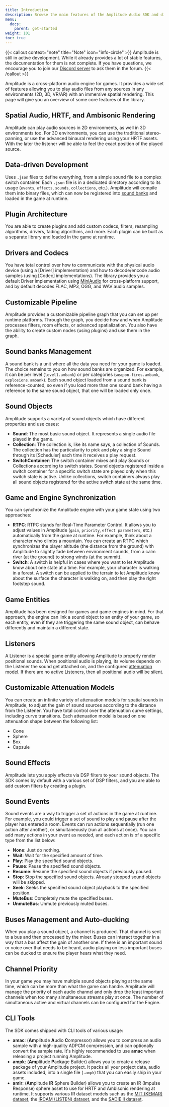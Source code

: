 ```yaml
---
title: Introduction
description: Browse the main features of the Amplitude Audio SDK and discover why this open-source library will be useful for your next game.
menu:
  docs:
    parent: get-started
weight: 101
toc: true
---
```


{{< callout context="note" title="Note" icon="info-circle" >}}
Amplitude is still in active development. While it already provides a lot of stable features, the documentation for them is not complete. If you have questions, we encourage you to join our [Discord server](https://discord.gg/QR2uBpzJ5f) to ask them in the forum.
{{< /callout >}}

Amplitude is a cross-platform audio engine for games. It provides a wide set of features allowing you to play audio files from any sources in any environments (2D, 3D, VR/AR) with an immersive spatial rendering. This page will give you an overview of some core features of the library.

## Spatial Audio, HRTF, and Ambisonic Rendering

Amplitude can play audio sources in 2D environments, as well in 3D environments too. For 3D environments, you can use the traditional stereo-panning, or use the advanced binaural rendering using your HRTF assets. With the later the listener will be able to feel the exact position of the played source.

## Data-driven Development

Uses `.json` files to define everything, from a simple sound file to a complex switch container. Each `.json` file is in a dedicated directory according to its usage (`events`, `effects`, `sounds`, `collections`, etc.). Amplitude will compile them into binary files, which can now be registered into [sound banks](#soundbanks-management) and loaded in the game at runtime.

## Plugin Architecture

You are able to create plugins and add custom codecs, filters, resampling algorithms, drivers, fading algorithms, and more. Each plugin can be built as a separate library and loaded in the game at runtime.

## Drivers and Codecs

You have total control over how to communicate with the physical audio device (using a [Driver] implementation) and how to decode/encode audio samples (using [Codec] implementations). The library provides you a default Driver implementation using [MiniAudio](http://miniaud.io) for cross-platform support, and by default decodes FLAC, MP3, OGG, and WAV audio samples.

## Customizable Pipeline

Amplitude provides a customizable pipeline graph that you can set up per runtime platforms. Through the graph, you decide how and when Amplitude processes filters, room effects, or advanced spatialization. You also have the ability to create custom nodes (using plugins) and use them in the graph.

## Sound banks Management

A sound bank is a unit where all the data you need for your game is loaded. The choice remains to you on how sound banks are organized. For example, it can be per level (`level1.ambank`) or per categories (`weapon-fires.ambank`, `explosions.ambank`). Each sound object loaded from a sound bank is reference-counted, so even if you load more than one sound bank having a reference to the same sound object, that one will be loaded only once.

## Sound Objects

Amplitude supports a variety of sound objects which have different properties and use cases:
- **Sound**: The most basic sound object. It represents a single audio file played in the game.
- **Collection**: The collection is, like its name says, a collection of Sounds. The collection has the particularity to pick and play a single Sound through its [Scheduler] each time it receives a play request.
- **SwitchContainer**: The switch container mixes and play Sounds or Collections according to switch states. Sound objects registered inside a switch container for a specific switch state are played only when this switch state is active. Unlike collections, switch containers always play all sound objects registered for the active switch state at the same time.

## Game and Engine Synchronization

You can synchronize the Amplitude engine with your game state using two approaches:
- **RTPC**: RTPC stands for Real-Time Parameter Control. It allows you to adjust values in Amplitude (`gain`, `priority`, `effect parameters`, etc.) automatically from the game at runtime. For example, think about a character who climbs a mountain. You can create an RTPC which synchronizes the player altitude (the distance from the ground) with Amplitude to slightly fade between environment sounds, from a calm river (at the ground) to strong winds (at the summit).
- **Switch**: A switch is helpful in cases where you want to let Amplitude know about one state at a time. For example, your character is walking in a forest. A switch can be applied to the terrain to let Amplitude know about the surface the character is walking on, and then play the right footstep sound.

## Game Entities

Amplitude has been designed for games and game engines in mind. For that approach, the engine can link a sound object to an entity of your game, so each entity, even if they are triggering the same sound object, can behave differently and maintain a different state.

## Listeners

A Listener is a special game entity allowing Amplitude to properly render positional sounds. When positional audio is playing, its volume depends on the Listener the sound get attached on, and the configured [attenuation model](#customizable-attenuation-models). If there are no active Listeners, then all positional audio will be silent.

## Customizable Attenuation Models

You can create an infinite variety of attenuation models for spatial sounds in Amplitude, to adjust the gain of sound sources according to the distance from the Listener. You have total control over the attenuation curve settings, including curve transitions. Each attenuation model is based on one attenuation shape between the following list:
- Cone
- Sphere
- Box
- Capsule

## Sound Effects

Amplitude lets you apply effects via DSP filters to your sound objects. The SDK comes by default with a various set of DSP filters, and you are able to add custom filters by creating a plugin.

## Sound Events

Sound events are a way to trigger a set of actions in the game at runtime. For example, you could trigger a set of sound to play and pause after the player has entered a room. Events can run actions sequentially (run one action after another), or simultaneously (run all actions at once). You can add many actions in your event as needed, and each action is of a specific type from the list below:
- **None**: Just do nothing.
- **Wait**: Wait for the specified amount of time.
- **Play**: Play the specified sound objects.
- **Pause**: Pause the specified sound objects.
- **Resume**: Resume the specified sound objects if previously paused.
- **Stop**: Stop the specified sound objects. Already stopped sound objects will be skipped.
- **Seek**: Seeks the specified sound object playback to the specified position.
- **MuteBus**: Completely mute the specified buses.
- **UnmuteBus**: Unmute previously muted buses.

## Buses Management and Auto-ducking

When you play a sound object, a channel is produced. That channel is sent to a bus and then processed by the mixer. Buses can interact together in a way that a bus affect the gain of another one. If there is an important sound or voice over that needs to be heard, audio playing on less important buses can be ducked to ensure the player hears what they need.

## Channel Priority

In your game you may have multiple sound objects playing at the same time, which can be more than what the game can handle. Amplitude will manage the priority of each audio channel and only drop the least important channels when too many simultaneous streams play at once. The number of simultaneous active and virtual channels can be configured for the Engine.

## CLI Tools

The SDK comes shipped with CLI tools of various usage:
- **amac**: (**Am**plitude **A**udio **C**ompressor) allows you to compress an audio sample with a high-quality ADPCM compression, and can optionally convert the sample rate. It's highly recommended to use **amac** when releasing a project running Amplitude.
- **ampk**: (**Am**plitude **P**ac**k**age Builder) allows you to create a release package of your Amplitude project. It packs all your project data, audio assets included, into a single file (`.ampk`) that you can easily ship in your game.
- **amir**: (**Am**plitude **IR** Sphere Builder) allows you to create an IR (Impulse Response) sphere asset to use for HRTF and Ambisonic rendering at runtime. It supports various IR dataset models such as the [MIT (KEMAR) dataset](http://sound.media.mit.edu/resources/KEMAR.html), the [IRCAM (LISTEN) dataset](http://recherche.ircam.fr/equipes/salles/listen/download.html), and the [SADIE II dataset](https://www.york.ac.uk/sadie-project/database.html).
